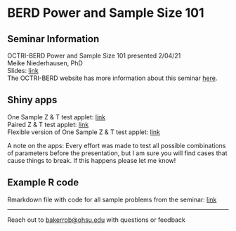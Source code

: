 # BERD Power and Sample Size 101

## Seminar Information

OCTRI-BERD Power and Sample Size 101 presented 2/04/21  
Meike Niederhausen, PhD  
Slides: [link](http://bit.ly/PSS-101)    
The OCTRI-BERD website has more information about this seminar [here](https://www.ohsu.edu/octri/octri-berd-research-forum-power-and-sample-size-101).

## Shiny apps

One Sample Z & T test applet: [link](https://wbakerrobinson.shinyapps.io/One_Sample_T_test_shiny/)  
Paired Z & T test applet: [link](https://wbakerrobinson.shinyapps.io/Paired_T_test_shiny/)  
Flexible version of One Sample Z & T test applet: [link](https://wbakerrobinson.shinyapps.io/Flexible_One_Sample_T_test_shiny/)  

A note on the apps: Every effort was made to test all possible combinations of parameters before the presentation, but I am sure you will find cases that cause things to break. If this happens please let me know!  

## Example R code

Rmarkdown file with code for all sample problems from the seminar: [link](https://berd-pss101-example-rcode.netlify.app)

***

Reach out to bakerrob@ohsu.edu with questions or feedback
